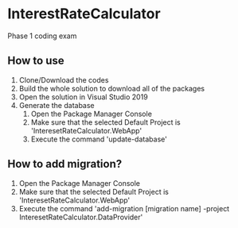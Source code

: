 # InterestRateCalculator
Phase 1 coding exam

## How to use
1. Clone/Download the codes
2. Build the whole solution to download all of the packages
3. Open the solution in Visual Studio 2019
4. Generate the database
   1. Open the Package Manager Console
   2. Make sure that the selected Default Project is 'InteresetRateCalculator.WebApp'
   3. Execute the command 'update-database'

## How to add migration?
1. Open the Package Manager Console
2. Make sure that the selected Default Project is 'InteresetRateCalculator.WebApp'
3. Execute the command 'add-migration [migration name] -project InteresetRateCalculator.DataProvider'
